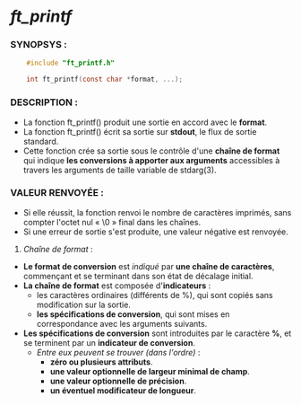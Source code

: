 # *ft_printf*

### SYNOPSYS :
``` c
	#include "ft_printf.h"

	int ft_printf(const char *format, ...);
```

### DESCRIPTION :

* La fonction ft_printf() produit une sortie en accord avec le **format**.
* La fonction ft_printf() écrit sa sortie sur **stdout**, le flux de sortie standard.
* Cette fonction crée sa sortie sous le contrôle d'une **chaîne de format** qui indique
**les conversions à apporter aux arguments** accessibles à travers les arguments
de taille variable de stdarg(3).

### VALEUR RENVOYÉE :

* Si elle réussit, la fonction renvoi le nombre de caractères imprimés,
sans compter l'octet nul « \0 » final dans les chaînes.
* Si une erreur de sortie s'est produite, une valeur négative est renvoyée.

1) *Chaîne de format* :

* **Le format de conversion** est *indiqué* par **une chaîne de caractères**, commençant et
se terminant dans son état de décalage initial.
* **La chaîne de format** est composée d'**indicateurs** :
	* les caractères ordinaires (différents de %), qui sont copiés sans modification sur la sortie.
	* **les spécifications de conversion**, qui sont mises en correspondance avec les arguments suivants.
* **Les spécifications de conversion** sont introduites par le caractère **%**, et se terminent par un **indicateur
de conversion**.
	* *Entre eux peuvent se trouver (dans l'ordre)* :
		* **zéro ou plusieurs attributs**.
		* **une valeur optionnelle de largeur minimal de champ**.
		* **une valeur optionnelle de précision**.
		* **un éventuel modificateur de longueur**.

